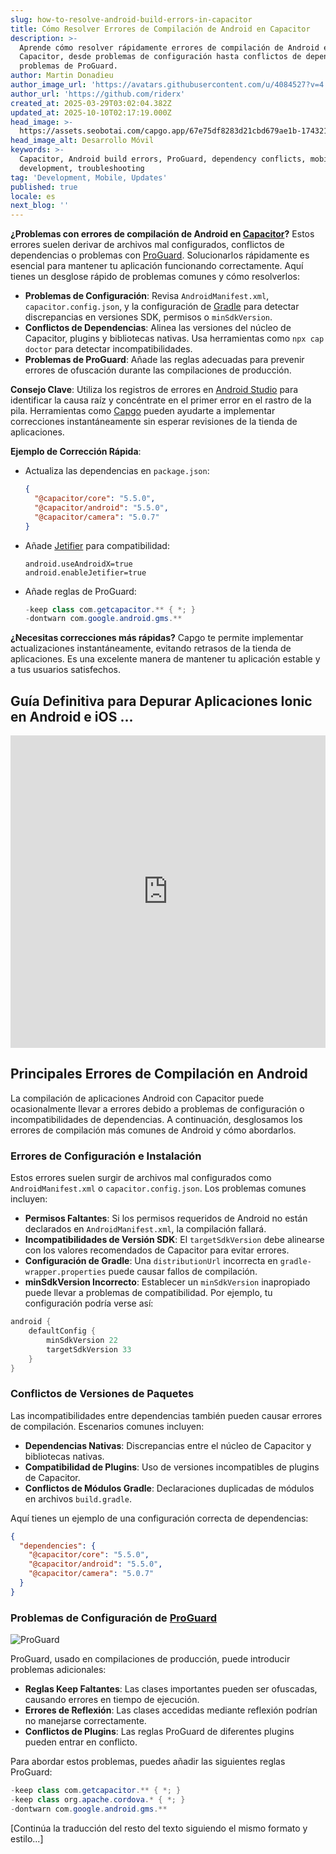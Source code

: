 ```yaml
---
slug: how-to-resolve-android-build-errors-in-capacitor
title: Cómo Resolver Errores de Compilación de Android en Capacitor
description: >-
  Aprende cómo resolver rápidamente errores de compilación de Android en
  Capacitor, desde problemas de configuración hasta conflictos de dependencias y
  problemas de ProGuard.
author: Martin Donadieu
author_image_url: 'https://avatars.githubusercontent.com/u/4084527?v=4'
author_url: 'https://github.com/riderx'
created_at: 2025-03-29T03:02:04.382Z
updated_at: 2025-10-10T02:17:19.000Z
head_image: >-
  https://assets.seobotai.com/capgo.app/67e75df8283d21cbd679ae1b-1743217335938.jpg
head_image_alt: Desarrollo Móvil
keywords: >-
  Capacitor, Android build errors, ProGuard, dependency conflicts, mobile
  development, troubleshooting
tag: 'Development, Mobile, Updates'
published: true
locale: es
next_blog: ''
---
```

**¿Problemas con errores de compilación de Android en [Capacitor](https://capacitorjs.com/)?** Estos errores suelen derivar de archivos mal configurados, conflictos de dependencias o problemas con [ProGuard](https://www.guardsquare.com/manual/home). Solucionarlos rápidamente es esencial para mantener tu aplicación funcionando correctamente. Aquí tienes un desglose rápido de problemas comunes y cómo resolverlos:

-   **Problemas de Configuración**: Revisa `AndroidManifest.xml`, `capacitor.config.json`, y la configuración de [Gradle](https://gradle.org/) para detectar discrepancias en versiones SDK, permisos o `minSdkVersion`.
-   **Conflictos de Dependencias**: Alinea las versiones del núcleo de Capacitor, plugins y bibliotecas nativas. Usa herramientas como `npx cap doctor` para detectar incompatibilidades.
-   **Problemas de ProGuard**: Añade las reglas adecuadas para prevenir errores de ofuscación durante las compilaciones de producción.

**Consejo Clave**: Utiliza los registros de errores en [Android Studio](https://developer.android.com/studio) para identificar la causa raíz y concéntrate en el primer error en el rastro de la pila. Herramientas como [Capgo](https://capgo.app/) pueden ayudarte a implementar correcciones instantáneamente sin esperar revisiones de la tienda de aplicaciones.

**Ejemplo de Corrección Rápida**:

-   Actualiza las dependencias en `package.json`:
    
    ```json
    {
      "@capacitor/core": "5.5.0",
      "@capacitor/android": "5.5.0",
      "@capacitor/camera": "5.0.7"
    }
    ```
    
-   Añade [Jetifier](https://developer.android.com/tools/jetifier) para compatibilidad:
    
    ```properties
    android.useAndroidX=true
    android.enableJetifier=true
    ```
    
-   Añade reglas de ProGuard:
    
    ```java
    -keep class com.getcapacitor.** { *; }
    -dontwarn com.google.android.gms.**
    ```
    

**¿Necesitas correcciones más rápidas?** Capgo te permite implementar actualizaciones instantáneamente, evitando retrasos de la tienda de aplicaciones. Es una excelente manera de mantener tu aplicación estable y a tus usuarios satisfechos.

## Guía Definitiva para Depurar Aplicaciones Ionic en Android e iOS ...

<iframe src="https://www.youtube.com/embed/HmXM5t8DIPA" aria-label="YouTube video player" frameborder="0" allow="accelerometer; autoplay; clipboard-write; encrypted-media; gyroscope; picture-in-picture; web-share" referrerpolicy="strict-origin-when-cross-origin" style="width: 100%; height: 500px;" allowfullscreen></iframe>

## Principales Errores de Compilación en Android

La compilación de aplicaciones Android con Capacitor puede ocasionalmente llevar a errores debido a problemas de configuración o incompatibilidades de dependencias. A continuación, desglosamos los errores de compilación más comunes de Android y cómo abordarlos.

### Errores de Configuración e Instalación

Estos errores suelen surgir de archivos mal configurados como `AndroidManifest.xml` o `capacitor.config.json`. Los problemas comunes incluyen:

-   **Permisos Faltantes**: Si los permisos requeridos de Android no están declarados en `AndroidManifest.xml`, la compilación fallará.
-   **Incompatibilidades de Versión SDK**: El `targetSdkVersion` debe alinearse con los valores recomendados de Capacitor para evitar errores.
-   **Configuración de Gradle**: Una `distributionUrl` incorrecta en `gradle-wrapper.properties` puede causar fallos de compilación.
-   **minSdkVersion Incorrecto**: Establecer un `minSdkVersion` inapropiado puede llevar a problemas de compatibilidad. Por ejemplo, tu configuración podría verse así:

```groovy
android {  
    defaultConfig {  
        minSdkVersion 22  
        targetSdkVersion 33  
    }  
}
```

### Conflictos de Versiones de Paquetes

Las incompatibilidades entre dependencias también pueden causar errores de compilación. Escenarios comunes incluyen:

-   **Dependencias Nativas**: Discrepancias entre el núcleo de Capacitor y bibliotecas nativas.
-   **Compatibilidad de Plugins**: Uso de versiones incompatibles de plugins de Capacitor.
-   **Conflictos de Módulos Gradle**: Declaraciones duplicadas de módulos en archivos `build.gradle`.

Aquí tienes un ejemplo de una configuración correcta de dependencias:

```json
{
  "dependencies": {
    "@capacitor/core": "5.5.0",
    "@capacitor/android": "5.5.0",
    "@capacitor/camera": "5.0.7"
  }
}
```

### Problemas de Configuración de [ProGuard](https://www.guardsquare.com/manual/home)

![ProGuard](https://assets.seobotai.com/capgo.app/67e75df8283d21cbd679ae1b/caf1031c54e5e4608a41f5a1b5bef282.jpg)

ProGuard, usado en compilaciones de producción, puede introducir problemas adicionales:

-   **Reglas Keep Faltantes**: Las clases importantes pueden ser ofuscadas, causando errores en tiempo de ejecución.
-   **Errores de Reflexión**: Las clases accedidas mediante reflexión podrían no manejarse correctamente.
-   **Conflictos de Plugins**: Las reglas ProGuard de diferentes plugins pueden entrar en conflicto.

Para abordar estos problemas, puedes añadir las siguientes reglas ProGuard:

```java
-keep class com.getcapacitor.** { *; }
-keep class org.apache.cordova.* { *; }
-dontwarn com.google.android.gms.**
```

[Continúa la traducción del resto del texto siguiendo el mismo formato y estilo...]
